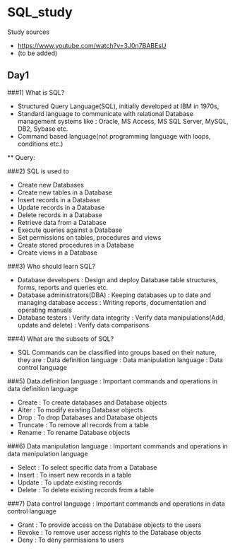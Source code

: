# SQL_study

Study sources
- https://www.youtube.com/watch?v=3J0n7BABEsU
- (to be added)

## Day1

###1) What is SQL?
- Structured Query Language(SQL), initially developed at IBM in 1970s,
- Standard language to communicate with relational Database management systems like
  : Oracle, MS Access, MS SQL Server, MySQL, DB2, Sybase etc.
- Command based language(not programming language with loops, conditions etc.)
 
** Query: 
 
###2) SQL is used to
- Create new Databases
- Create new tables in a Database
- Insert records in a Database
- Update records in a Database
- Delete records in a Database
- Retrieve data from a Database
- Execute queries against a Database
- Set permissions on tables, procedures and views
- Create stored procedures in a Database
- Create views in a Database

###3) Who should learn SQL?
- Database developers
  : Design and deploy Database table structures, forms, reports and queries etc.
- Database administrators(DBA)
  : Keeping databases up to date and managing database access
  : Writing reports, documentation and operating manuals
- Database testers
  : Verify data integrity
  : Verify data manipulations(Add, update and delete)
  : Verify data comparisons
  
###4) What are the subsets of SQL?
- SQL Commands can be classified into groups based on their nature, they are
  : Data definition language
  : Data manipulation language
  : Data control language
  
###5) Data definition language
  : Important commands and operations in data definition language
- Create
  : To create databases and Database objects
- Alter
  : To modify existing Database objects
- Drop
  : To drop Databases and Database objects
- Truncate
  : To remove all records from a table
- Rename
  : To rename Database objects
  
###6) Data manipulation language
  : Important commands and operations in data manipulation language
- Select
  : To select specific data from a Database
- Insert
  : To insert new records in a table
- Update
  : To update existing records
- Delete
  : To delete existing records from a table
  
###7) Data control language
  : Important commands and operations in data control language
- Grant
  : To provide access on the Database objects to the users
- Revoke
  : To remove user access rights to the Database objects
- Deny
  : To deny permissions to users
